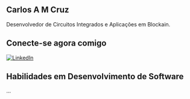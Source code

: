 ## Carlos A M Cruz
Desenvolvedor de Circuitos Integrados e Aplicações em Blockain.
## Conecte-se agora comigo
 [![LinkedIn](https://www.linkedin.com/in/carlos-augusto-de-moraes-cruz-7364a437/)](https://www.linkedin.com/in/carlos-augusto-de-moraes-cruz-7364a437/) 
## Habilidades em Desenvolvimento de Software
...
